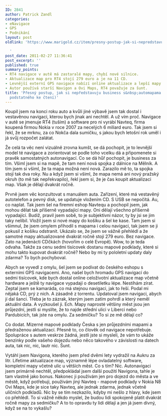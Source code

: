 ```yaml
---
ID: 2841
author: Patrick Zandl
categories:
- eNavigace
- GPS
- Podnikání
layout: post
oldlink: 'https://www.marigold.cz/item/presny-postup-jak-si-nepredstavuju-business-s-automapama-navteq-nic-podstatneho-ke-cteni

  '
post_date: 2011-02-27 11:36:41
post_excerpt: ''
published: true
summary_points:
- RT4 navigace v autě má zastaralé mapy, chybí nové silnice.
- Aktualizace map pro RT4 stojí 279 euro a je na 11 CD.
- Levnější externí GPS navigace nabízí online aktualizace a lepší mapy.
- Autor používá starší Navigon a Ovi Maps, RT4 považuje za šunt.
title: 'Přesný postup, jak si nepředstavuju business s&nbsp;automapama: Navteq (nic
  podstatného ke čtení)'
---
```


Koupil jsem na konci roku auto a kvůli jiné výbavě jsem tak dostal i vestavěnou navigaci, kterou bych jinak ani nechtěl. A už vím proč. Navigace v autě se jmenuje RT4 (tuším) a software pro ni vyrábí Navteq, firma koupená firmou Nokia v roce 2007 za necelých 6 miliard euro. Tak jsem si řekl, že se mrknu, za co Nokča dala sumičku, s jakou bych letošní rok uměl i já svůj rozpočet zalátat. 

Že celá ta věc není vizuálně zrovna kumšt, se dá pochopit, je to levnější model té navigace a zorientovat se podle toho vcelku dá a připomenete si pravěk samostatných autonavigací. Co se dá hůř pochopit, je business za tím. Všiml jsem si na mapě, že tam není nová spojka z dálnice na Mělník. A tím jsem si všiml, že ta mapa možná není nová. Zarazilo mě to, ta spojka stojí tak dva roky. Nu a když jsem si všiml, že mapa nemá ani nový pražský okruh (to mě tak nepřekvapilo), řekl jsem si, že je čas koupit aktualizaci map. Však je dělají dvakrát ročně. 

Prvně jsem věc konzultovat s manuálem auta. Zařízení, které má vestavěný autotelefon a pevný disk, se updatuje vložením CD. S USB se nepočítá. Au, co naplat. Tak jsem šel na firemní eshop Navtequ a pochopil jsem, jak mohou dělat tak příšerně vypadající mapy. Oni dělají všechno příšerně vypadající. Budiž, pravil jsem sobě, to je subjektivní názor, ty by jsi se jim taky nelíbil. Vložil jsem si nové mapy do košíku a šel ke kase. Tam jsem si všimnul, že jsem omylem přihodil s mapama i celou navigaci, tak jsem se ji pokusil z košíku odstranit. Ukázalo se, že jsem se vážně přehlédl a že samotné mapy aktualizované dvakrát ročně stojí 279 euro. Bez navigace.  Zato na jedenácti CDčkách (hovořím o celé Evropě). Wow, to je teda odvaha. Takže za cenu sedmi tisícovek dostanu mapové podklady, které si mohu takto kupovat dvakrát ročně? Nebo by mi ty pololetní updaty daly zdarma? To bych pochyboval. 

Abych se vyvedl z omylu, šel jsem se podívat do českého eshopu s externími GPS navigacemi. Ano, našel bych hromadu GPS navigací do sedmi tisícovek, kde bych dostal online celoživotní aktualizace map včetně hardware a ještě ty navigace vypadají o desetiletku lépe. Nestíhám zírat. 
Zeptal jsem se kamaráda, co má stejnou navigaci, jak to řeší. Podal mi nějaká CD, prý z nich. A zásadně z torrentu. Updatoval jsem navigaci, abych jí dal šanci. Třeba je to zázrak, kterým jsem zatím pohrdl a který neměl aktuální data. A vyzkoušel ji. Ech. Mapy naprosté většiny měst jsou jen průjezdní, jestli si myslíte, že to najde střední ulici v Liberci nebo Pardubicích, tak jste na omylu. Za sedmičku? To si ze mě dělají co?

Co dodat. Mizerné mapové podklady Česka s jen průjezdními mapami a předraženou aktualizací. Přesně to, co člověk od navigace nepotřebuje. Spolupráce s autem veskrze žádná, jestli jste si mysleli, že vám to ukáže benzinky podle vašeho dojezdu nebo něco takového v závislosti na datech auta, tak nic, nic, lautr nic. Šunt. 

Vytáhl jsem Navigona, kterého jsem před dvěmi lety vydražil na Aukru za litr. Lifetime aktualizace map, významně lépe ovladatelný software, kompletní mapy včetně ulic u větších měst. 
Co s tím? Nic. Autonavigaci jsem primárně nechtěl, předpokládal jsem další použití Navigona, tahle je tam vlastně jako bonus. Nakonec ji používám jen pro dojezd do města a ve městě, když potřebuji, používám jiný Navteq - mapové podklady v Nokia N8 Ovi Maps, kde je sice taky Navteq, ale jednak zdarma, jednak včetně uličních podkladů. Nic by se tím nezkazilo, kdyby mi nešlo z hlavy, kde jsem co přehlédl. To si vážně někdo myslel, že budou lidi spokojeně platit dvakrát ročně mapy za sedmičku? A to to opravdu ty lidi dělají a jen já jsem divný, když se na to vykašlu?